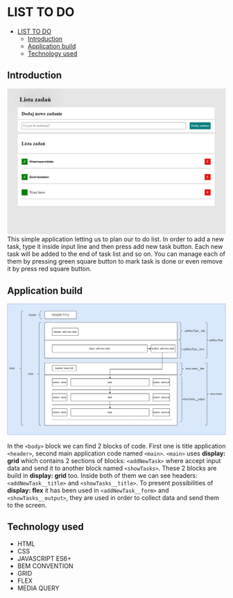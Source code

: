 # LIST TO DO

- [LIST TO DO](#list-to-do)
  - [Introduction](#introduction)
  - [Application build](#application-build)
  - [Technology used](#technology-used)

## Introduction

![titleImage](images/titleImage.jpg)
This simple application letting us to plan our to do list. In order to add a new task, type it inside input line and then press add new task button. Each new task will be added to the end of task list and so on. You can manage each of them by pressing green square button to mark task is done or even remove it by press red square button.

## Application build

![diagram](images/Diagram.png)

In the `<body>` block we can find 2 blocks of code. First one is title application `<header>`, second main application code named `<main>`. `<main>` uses **display: grid** which contains 2 sections of blocks: `<addNewTask>` where accept input data and send it to another block named `<showTasks>`. These 2 blocks are build in **display: grid** too. Inside both of them we can see headers: `<addNewTask__title>` and `<showTasks__title>`. To present possibilities of **display: flex** it has been used in `<addNewTask__form>` and `<showTasks__output>`, they are used in order to collect data and send them to the screen.

## Technology used

- HTML
- CSS
- JAVASCRIPT ES6+
- BEM CONVENTION
- GRID
- FLEX
- MEDIA QUERY